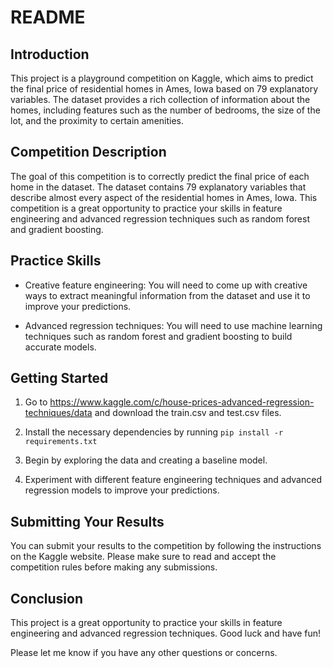 # README

## Introduction

This project is a playground competition on Kaggle, which aims to predict the final price of residential homes in Ames, Iowa based on 79 explanatory variables. The dataset provides a rich collection of information about the homes, including features such as the number of bedrooms, the size of the lot, and the proximity to certain amenities.

## Competition Description

The goal of this competition is to correctly predict the final price of each home in the dataset. The dataset contains 79 explanatory variables that describe almost every aspect of the residential homes in Ames, Iowa. This competition is a great opportunity to practice your skills in feature engineering and advanced regression techniques such as random forest and gradient boosting.

## Practice Skills

- Creative feature engineering: You will need to come up with creative ways to extract meaningful information from the dataset and use it to improve your predictions.

- Advanced regression techniques: You will need to use machine learning techniques such as random forest and gradient boosting to build accurate models.

## Getting Started

1. Go to https://www.kaggle.com/c/house-prices-advanced-regression-techniques/data and download the train.csv and test.csv files.

2. Install the necessary dependencies by running `pip install -r requirements.txt`

3. Begin by exploring the data and creating a baseline model.

4. Experiment with different feature engineering techniques and advanced regression models to improve your predictions.

## Submitting Your Results

You can submit your results to the competition by following the instructions on the Kaggle website. Please make sure to read and accept the competition rules before making any submissions.

## Conclusion

This project is a great opportunity to practice your skills in feature engineering and advanced regression techniques. Good luck and have fun!

Please let me know if you have any other questions or concerns.
